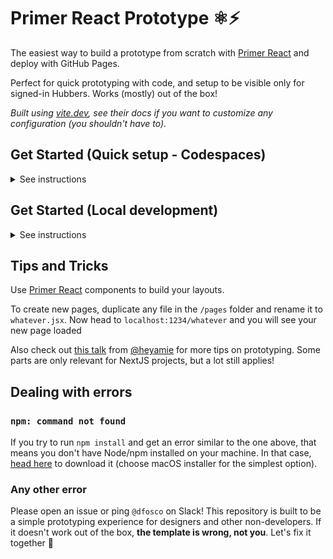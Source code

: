 # Primer React Prototype ⚛️⚡

The easiest way to build a prototype from scratch with [Primer React](https://primer.style/react/) and deploy with GitHub Pages. 

Perfect for quick prototyping with code, and setup to be visible only for signed-in Hubbers. Works (mostly) out of the box!

*Built using [vite.dev](https://vite.dev/guide/), see their docs if you want to customize any configuration (you shouldn't have to).*

## Get Started (Quick setup - Codespaces)

<details>
<summary>
See instructions
</summary>

### Create a codespace

1. Create a codespace for your prototype by clicking **Use this template** > **Open in a codespace**

2. In the codespaces terminal, run:

```bash
npm install
```
```bash
npm run dev
```

Once `npm run dev` is running, go to the **PORTS tab** in the terminal and open the URL for your prototype:

![Screenshot showing the ports tab and Port URL](.readme/image-ports-1.png)

If the **PORTS tab** is not visible for you, right-click next to the other tabs and enable it in the dropdown menu:

![Screenshot showing how to enable the ports tab](.readme/image-ports.png)

### Sharing your prototype

This is a temporary URL that's only live while `npm run dev` is running in your Codespace. 

To make the URL accessible for others, change its visibility: 

1. Go to **PORTS** tab
2. On the Visibility column, right click on **🔒 Private** 
3. Choose **Port visibility** on the dropdown
4. Change it to **Private to Organization**

![Screenshot matching the description above](.readme/image-ports-3.png)

To share a permanent URL, see [Get Started (Local development)](#get-started-local-development) below.

### Saving your codespace into a repository

If you try to `git push` from your codespace terminal, you will notice there is no repository associated with it.

To save your work, create a new empty repository owned by **@github** and set your codespace to it by running:

```bash
git remote add origin git@github.com:github/YOUR_REPO_URL.git
git branch -M main
git push -u origin main
```

Once you have a repository saved, you should finish the configuration under [Deploying your prototype](#deploying-your-prototype).

You don't need to develop locally, however. You can always keep building in the browser, just choose the Coodespaces tab under the Code button:

![Code button and Codespaces tab opened in the dialog below](.readme/image-codespace.png)

</details>

## Get Started (Local development)

<details>
<summary>See instructions</summary>

### Start your repository
1. Create a repository for your prototype by clicking **Use this template** > **Create a new repository**

2. Set the repository Owner as **github** so that the deployment is only enabled for Hubbers. Choose whatever name you want.

3. Clone your new repo locally

### Developing

You need to have nodejs installed on your machine. If you don't, [head here](https://nodejs.org/en/download) and choose macOS installer.

Once you have the repository cloned on your machine, open the folder on VSCode or the terminal and run:

```bash
npm install
```

```bash
npm run dev
```

You will see the site running on http://localhost:1234

## Deploying your prototype

You need to change a few settings on GitHub.com for your prototype to be deployed & visible. This cannot be automated at the moment unfortunately!

1. Go to **Settings > Pages**:
   - Set GitHub Pages visibility to **Private**
   - Set Build and deployment source to **GitHub Actions**

![Screenshot showing the UI with the descriptions above](.readme/image.png)

2. Go to **Settings > Collaborators and teams**:
   - Click "Add teams"
   - Add **github/employees** with at least "Read" permission

![Manage access UI showing "Add teams" and the @github/employees team already added](.readme/image-2.png)

3. Push your first commit after setting this up, and you will see your prototype available on an auto-generated URL under **Settings > Pages**. Share this URL with any Hubber and they will see it too!

![Interface written: GitHub Pages - Your site is live at https://refactored-guacamole-6kolnpq.pages.github.io/](.readme/image-1.png)

  <details>
  <summary>Extra options</summary>

  - Add your Pages URL to the repository description:
    - On your repository homepage, click the gear (⚙️) icon next to **About** to edit the description
    - On the modal check **Use your GitHub Pages website**
    - Save changes, and your URL will be visible
  </details>

</details>

## Tips and Tricks

Use [Primer React](https://primer.style/components) components to build your layouts. 

To create new pages, duplicate any file in the `/pages` folder and rename it to `whatever.jsx`. Now head to `localhost:1234/whatever` and you will see your new page loaded

Also check out [this talk](https://www.youtube.com/watch?v=XroAmpITjsI) from [@heyamie](https://github.com/heyamie) for more tips on prototyping. Some parts are only relevant for NextJS projects, but a lot still applies!

## Dealing with errors

### `npm: command not found`

If you try to run `npm install` and get an error similar to the one above, that means you don't have Node/npm installed on your machine. In that case, [head here](https://nodejs.org/en/download) to download it (choose macOS installer for the simplest option).

### Any other error

Please open an issue or ping `@dfosco` on Slack! This repository is built to be a simple prototyping experience for designers and other non-developers. If it doesn't work out of the box, **the template is wrong, not you**. Let's fix it together 🙂
